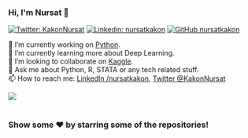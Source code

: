 ### Hi, I'm Nursat 👋

[![Twitter: KakonNursat](https://img.shields.io/twitter/follow/KakonNursat?style=social)](https://twitter.com/KakonNursat)
[![Linkedin: nursatkakon](https://img.shields.io/badge/-nursatkakon-blue?style=flat-square&logo=Linkedin&logoColor=white&link=https://www.linkedin.com/in/nursatkakon/)](https://www.linkedin.com/in/nursatkakon/)
[![GitHub nursatkakon](https://img.shields.io/github/followers/nursatkakon?label=follow&style=social)](https://github.com/nursatkakon)


🔭 I’m currently working on [Python](https://www.python.org/). <br>
🌱 I’m currently learning more about Deep Learning. <br>
👯 I’m looking to collaborate on [Kaggle](https://www.kaggle.com/nursatkakon). <br>
💬 Ask me about Python, R, STATA or any tech related stuff. <br>
📫 How to reach me: [LinkedIn /nursatkakon](https://www.linkedin.com/in/nursatkakon/), [Twitter @KakonNursat](https://twitter.com/KakonNursat)<br>


<a href="https://github.com/nursatkakon">
  <img align="center" src="https://github-readme-stats.vercel.app/api/top-langs/?username=nursatkakon&theme=light&hide_langs_below=1" />
</a><br>
</br>

### Show some ❤️ by starring some of the repositories!




<!--
**nursatkakon/nursatkakon** is a ✨ _special_ ✨ repository because its `README.md` (this file) appears on your GitHub profile.

Here are some ideas to get you started:

- 🔭 I’m currently working on ...
- 🌱 I’m currently learning ...
- 👯 I’m looking to collaborate on ...
- 🤔 I’m looking for help with ...
- 💬 Ask me about ...
- 📫 How to reach me: ...
- 😄 Pronouns: ...
- ⚡ Fun fact: ...

-->



